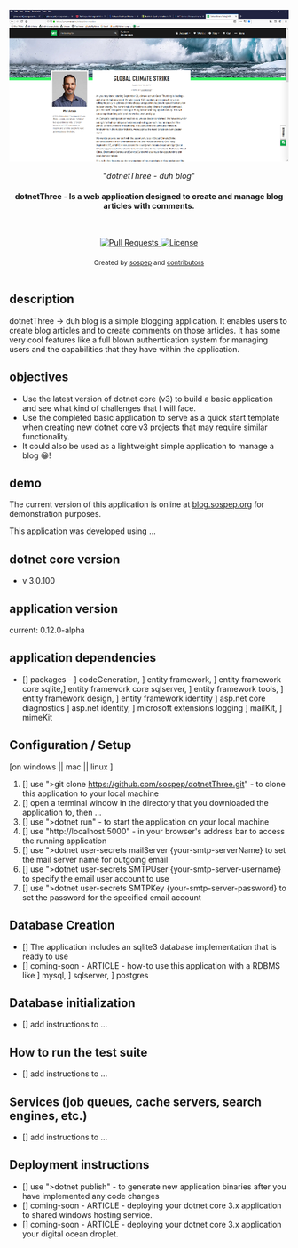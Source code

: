 <!-- README
=============== --> 

<p align="center">
  <a href="https://github.com/sospep/dotnetThree">
    <img src="https://github.com/sospep/dotnetThree/blob/master/static/img/blog-layout-inspiration-resize-50-percent.png" alt="Blog Layout Example">
  </a>
</p>

<p align="center">"<i>dotnetThree - duh blog</i>"</p>

<h4 align="center"> dotnetThree - Is a web application designed to create and manage blog articles with comments.</h4>

<br>

<p align="center">
  <a href="https://github.com/sospep/dotnetThree/pulls">
    <img src="https://img.shields.io/badge/PRs-welcome-brightgreen.svg?longCache=true" alt="Pull Requests">
  </a>
  <a href="https://choosealicense.com/licenses/mit/">
    <img src="https://img.shields.io/github/license/sospep/dotnetThree" alt="License">
  </a>
</p>

<div align="center">
  <sub>Created by
  <a href="https://twitter.com/sospepTime">sospep</a> and
  <a href="https://github.com/sospep/dotnetThree/graphs/contributors">contributors</a>
</div>

<br>

description 
------------
dotnetThree -> duh blog is a simple blogging application. It enables users to create blog articles and to create comments on those articles.
It has some very cool features like a full blown authentication system for managing users and the capabilities that they have within the application.

objectives 
------------
* Use the latest version of dotnet core (v3) to build a basic application and see what kind of challenges that I will face. 
* Use the completed basic application to serve as a quick start template when creating new dotnet core v3 projects that may require similar functionality. 
* It could also be used as a lightweight simple application to manage a blog &#128512;!

demo
------------
The current version of this application is online at [blog.sospep.org](http://blog.sospep.org) for demonstration purposes. 

This application was developed using ...

dotnet core version
------------
* v 3.0.100

application version 
-------------
current: 0.12.0-alpha 

application dependencies
-------------------
* [] packages - ] codeGeneration, ] entity framework, ] entity framework core sqlite,] entity framework core sqlserver, ] entity framework tools,  ] entity framework design, ] entity framework identity ] asp.net core diagnostics ] asp.net identity, ] microsoft extensions logging ] mailKit, ] mimeKit

Configuration / Setup
-------------
[on windows || mac || linux ] 
1. [] use ">git clone https://github.com/sospep/dotnetThree.git" - to clone this application to your local machine
2. [] open a terminal window in the directory that you downloaded the application to, then ... 
3. [] use ">dotnet run" - to start the application on your local machine
4. [] use "http://localhost:5000" - in your browser's address bar to access the running application
5. [] use ">dotnet user-secrets mailServer {your-smtp-serverName} to set the mail server name for outgoing email
6. [] use ">dotnet user-secrets SMTPUser {your-smtp-server-username} to specify the email user account to use
7. [] use ">dotnet user-secrets SMTPKey {your-smtp-server-password} to set the password for the specified email account

Database Creation
-----------------
* [] The application includes an sqlite3 database implementation that is ready to use
* [] coming-soon - ARTICLE - how-to use this application with a RDBMS like ] mysql, ] sqlserver, ] postgres 

Database initialization
-----------------------
* [] add instructions to ...

How to run the test suite
-------------------------
* [] add instructions to ...

Services (job queues, cache servers, search engines, etc.)
----------------------------------------------------------
* [] add instructions to ...

Deployment instructions
------------
* [] use ">dotnet publish" - to generate new application binaries after you have implemented any code changes
* [] coming-soon - ARTICLE - deploying your dotnet core 3.x application to shared windows hosting service. 
* [] coming-soon - ARTICLE - deploying your dotnet core 3.x application your digital ocean droplet. 

